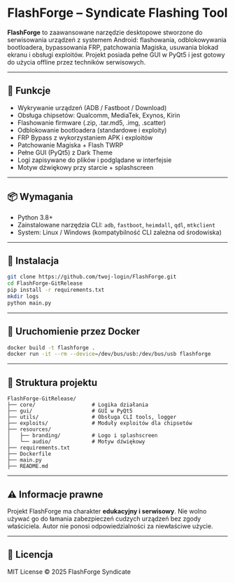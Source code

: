 # FlashForge – Syndicate Flashing Tool

**FlashForge** to zaawansowane narzędzie desktopowe stworzone do serwisowania urządzeń z systemem Android: flashowania, odblokowywania bootloadera, bypassowania FRP, patchowania Magiska, usuwania blokad ekranu i obsługi exploitów. Projekt posiada pełne GUI w PyQt5 i jest gotowy do użycia offline przez techników serwisowych.

---

## 🔧 Funkcje
- Wykrywanie urządzeń (ADB / Fastboot / Download)
- Obsługa chipsetów: Qualcomm, MediaTek, Exynos, Kirin
- Flashowanie firmware (.zip, .tar.md5, .img, .scatter)
- Odblokowanie bootloadera (standardowe i exploity)
- FRP Bypass z wykorzystaniem APK i exploitów
- Patchowanie Magiska + Flash TWRP
- Pełne GUI (PyQt5) z Dark Theme
- Logi zapisywane do plików i podglądane w interfejsie
- Motyw dźwiękowy przy starcie + splashscreen

---

## 📦 Wymagania
- Python 3.8+
- Zainstalowane narzędzia CLI: `adb`, `fastboot`, `heimdall`, `qdl`, `mtkclient`
- System: Linux / Windows (kompatybilność CLI zależna od środowiska)

---

## 🚀 Instalacja

```bash
git clone https://github.com/twoj-login/FlashForge.git
cd FlashForge-GitRelease
pip install -r requirements.txt
mkdir logs
python main.py
```

---

## 🐳 Uruchomienie przez Docker

```bash
docker build -t flashforge .
docker run -it --rm --device=/dev/bus/usb:/dev/bus/usb flashforge
```

---

## 📂 Struktura projektu
```
FlashForge-GitRelease/
├── core/                  # Logika działania
├── gui/                   # GUI w PyQt5
├── utils/                 # Obsługa CLI tools, logger
├── exploits/              # Moduły exploitów dla chipsetów
├── resources/
│   ├── branding/          # Logo i splashscreen
│   └── audio/             # Motyw dźwiękowy
├── requirements.txt
├── Dockerfile
├── main.py
├── README.md
```

---

## ⚠️ Informacje prawne

Projekt FlashForge ma charakter **edukacyjny i serwisowy**. Nie wolno używać go do łamania zabezpieczeń cudzych urządzeń bez zgody właściciela. Autor nie ponosi odpowiedzialności za niewłaściwe użycie.

---

## 🧠 Licencja

MIT License © 2025 FlashForge Syndicate
